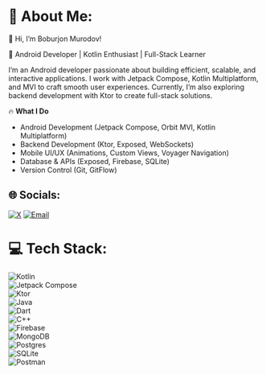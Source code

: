 # 💫 About Me:
👋 Hi, I’m Boburjon Murodov!  

🚀 Android Developer | Kotlin Enthusiast | Full-Stack Learner  

I’m an Android developer passionate about building efficient, scalable, and interactive applications. I work with Jetpack Compose, Kotlin Multiplatform, and MVI to craft smooth user experiences. Currently, I’m also exploring backend development with Ktor to create full-stack solutions.  

🔥 **What I Do**  
- Android Development (Jetpack Compose, Orbit MVI, Kotlin Multiplatform)  
- Backend Development (Ktor, Exposed, WebSockets)  
- Mobile UI/UX (Animations, Custom Views, Voyager Navigation)  
- Database & APIs (Exposed, Firebase, SQLite)  
- Version Control (Git, GitFlow)  

## 🌐 Socials:
[![X](https://img.shields.io/badge/X-black.svg?logo=X&logoColor=white)](https://x.com/Boburlife) [![Email](https://img.shields.io/badge/Email-D14836?logo=gmail&logoColor=white)](mailto:boburjonmurodov06@gmail.com)  

# 💻 Tech Stack:
![Kotlin](https://img.shields.io/badge/kotlin-%237F52FF.svg?style=for-the-badge&logo=kotlin&logoColor=white)  
![Jetpack Compose](https://img.shields.io/badge/Jetpack%20Compose-4285F4?style=for-the-badge&logo=jetpack-compose&logoColor=white)  
![Ktor](https://img.shields.io/badge/Ktor-0095D5?style=for-the-badge&logo=ktor&logoColor=white)  
![Java](https://img.shields.io/badge/java-%23ED8B00.svg?style=for-the-badge&logo=openjdk&logoColor=white)  
![Dart](https://img.shields.io/badge/dart-%230175C2.svg?style=for-the-badge&logo=dart&logoColor=white)  
![C++](https://img.shields.io/badge/c++-%2300599C.svg?style=for-the-badge&logo=c%2B%2B&logoColor=white)  
![Firebase](https://img.shields.io/badge/firebase-%23039BE5.svg?style=for-the-badge&logo=firebase)  
![MongoDB](https://img.shields.io/badge/MongoDB-%234ea94b.svg?style=for-the-badge&logo=mongodb&logoColor=white)  
![Postgres](https://img.shields.io/badge/postgres-%23316192.svg?style=for-the-badge&logo=postgresql&logoColor=white)  
![SQLite](https://img.shields.io/badge/sqlite-%2307405e.svg?style=for-the-badge&logo=sqlite&logoColor=white)  
![Postman](https://img.shields.io/badge/Postman-FF6C37?style=for-the-badge&logo=postman&logoColor=white)  
